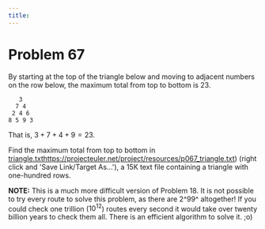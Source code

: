 ```yaml
---
title: 
---
```

# Problem 67

By starting at the top of the triangle below and moving to adjacent numbers on the row below, the maximum total from top to bottom is 23.

```
   3
  7 4
 2 4 6
8 5 9 3
```
That is, $3 + 7 + 4 + 9 = 23$.

Find the maximum total from top to bottom in [triangle.txt]([)https://projecteuler.net/project/resources/p067_triangle.txt) (right click and 'Save Link/Target As...'), a 15K text file containing a triangle with one-hundred rows.

**NOTE:** This is a much more difficult version of Problem 18. It is not possible to try every route to solve this problem, as there are 2^99^ altogether! If you could check one trillion ($10^{12}$) routes every second it would take over twenty billion years to check them all. There is an efficient algorithm to solve it. ;o)